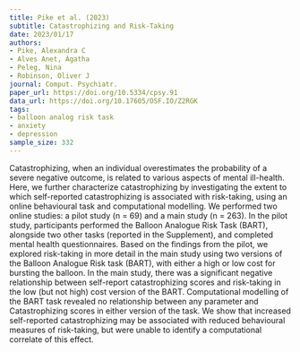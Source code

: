 ```yaml
---
title: Pike et al. (2023)
subtitle: Catastrophizing and Risk-Taking
date: 2023/01/17
authors:
- Pike, Alexandra C
- Alves Anet, Ágatha
- Peleg, Nina
- Robinson, Oliver J
journal: Comput. Psychiatr.
paper_url: https://doi.org/10.5334/cpsy.91
data_url: https://doi.org/10.17605/OSF.IO/Z2RGK
tags:
- balloon analog risk task
- anxiety
- depression
sample_size: 332
---
```


Catastrophizing, when an individual overestimates the probability of a severe negative outcome, is related to various aspects of mental ill-health. Here, we further characterize catastrophizing by investigating the extent to which self-reported catastrophizing is associated with risk-taking, using an online behavioural task and computational modelling. We performed two online studies: a pilot study (n = 69) and a main study (n = 263). In the pilot study, participants performed the Balloon Analogue Risk Task (BART), alongside two other tasks (reported in the Supplement), and completed mental health questionnaires. Based on the findings from the pilot, we explored risk-taking in more detail in the main study using two versions of the Balloon Analogue Risk task (BART), with either a high or low cost for bursting the balloon. In the main study, there was a significant negative relationship between self-report catastrophizing scores and risk-taking in the low (but not high) cost version of the BART. Computational modelling of the BART task revealed no relationship between any parameter and Catastrophizing scores in either version of the task. We show that increased self-reported catastrophizing may be associated with reduced behavioural measures of risk-taking, but were unable to identify a computational correlate of this effect.
